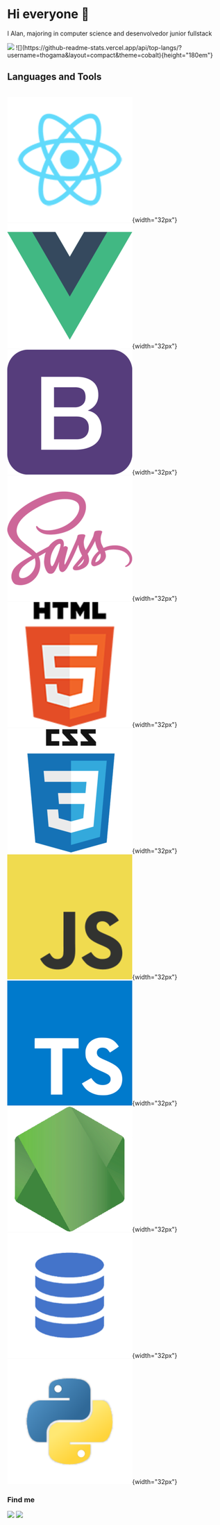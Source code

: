 Hi everyone 👋
=============

I Alan, majoring in computer science and desenvolvedor junior fullstack

<div>

<img  height="180em" src="https://github-readme-stats.vercel.app/api?username=thogama&theme=cobalt"/>
![](https://github-readme-stats.vercel.app/api/top-langs/?username=thogama&layout=compact&theme=cobalt){height="180em"}

</div>

Languages and Tools
-------------------

<div>

\
![](https://raw.githubusercontent.com/github/explore/80688e429a7d4ef2fca1e82350fe8e3517d3494d/topics/react/react.png){width="32px"}
![](https://raw.githubusercontent.com/github/explore/80688e429a7d4ef2fca1e82350fe8e3517d3494d/topics/vue/vue.png){width="32px"}
![](https://raw.githubusercontent.com/github/explore/80688e429a7d4ef2fca1e82350fe8e3517d3494d/topics/bootstrap/bootstrap.png){width="32px"}
![](https://raw.githubusercontent.com/github/explore/80688e429a7d4ef2fca1e82350fe8e3517d3494d/topics/sass/sass.png){width="32px"}
![](https://raw.githubusercontent.com/github/explore/80688e429a7d4ef2fca1e82350fe8e3517d3494d/topics/html/html.png){width="32px"}
![](https://raw.githubusercontent.com/github/explore/80688e429a7d4ef2fca1e82350fe8e3517d3494d/topics/css/css.png){width="32px"}
![](https://raw.githubusercontent.com/github/explore/80688e429a7d4ef2fca1e82350fe8e3517d3494d/topics/javascript/javascript.png){width="32px"}
![](https://raw.githubusercontent.com/github/explore/80688e429a7d4ef2fca1e82350fe8e3517d3494d/topics/typescript/typescript.png){width="32px"}
![](https://raw.githubusercontent.com/github/explore/80688e429a7d4ef2fca1e82350fe8e3517d3494d/topics/nodejs/nodejs.png){width="32px"}
![](https://raw.githubusercontent.com/github/explore/80688e429a7d4ef2fca1e82350fe8e3517d3494d/topics/sql/sql.png){width="32px"}
![](https://raw.githubusercontent.com/github/explore/80688e429a7d4ef2fca1e82350fe8e3517d3494d/topics/python/python.png){width="32px"}

</div>

### Find me

<div>

[![](https://camo.githubusercontent.com/a80d00f23720d0bc9f55481cfcd77ab79e141606829cf16ec43f8cacc7741e46/68747470733a2f2f696d672e736869656c64732e696f2f62616467652f4c696e6b6564496e2d3030373742353f7374796c653d666f722d7468652d6261646765266c6f676f3d6c696e6b6564696e266c6f676f436f6c6f723d7768697465)](https://www.linkedin.com/in/alan-gama-devs/)
[![](https://img.shields.io/badge/UpWork-6FDA44?style=for-the-badge&logo=Upwork&logoColor=white)](https://www.upwork.com/freelancers/~01c65b24230c0622b6)

</div>

